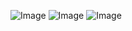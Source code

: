 ![Image](https://github.com/user-attachments/assets/8467d188-41c4-4143-a501-093f947878b3)
![Image](https://github.com/user-attachments/assets/ef17d346-0e0b-41c5-bb43-88c45c33cb06)
![Image](https://github.com/user-attachments/assets/d1e65ce7-0134-4e80-812e-5c48fde36583)

